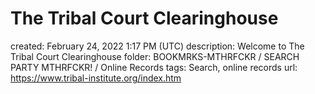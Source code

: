 # The Tribal Court Clearinghouse

created: February 24, 2022 1:17 PM (UTC)
description: Welcome to The Tribal Court Clearinghouse
folder: BOOKMRKS-MTHRFCKR / SEARCH PARTY MTHRFCKR! / Online Records
tags: Search, online records
url: https://www.tribal-institute.org/index.htm